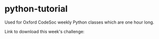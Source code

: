# python-tutorial
Used for Oxford CodeSoc weekly Python classes which are one hour long.

Link to download this week's challenge:

